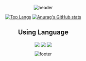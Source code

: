 <!--
**sofia0701/sofia0701** is a ✨ _special_ ✨ repository because its `README.md` (this file) appears on your GitHub profile.

Here are some ideas to get you started:

- 🔭 I’m currently working on ...
- 🌱 I’m currently learning ...
- 👯 I’m looking to collaborate on ...
- 🤔 I’m looking for help with ...
- 💬 Ask me about ...
- 📫 How to reach me: ...
- 😄 Pronouns: ...
- ⚡ Fun fact: ...
-->
<div align=center>
  
![header](https://capsule-render.vercel.app/api?type=waving&color=timeGradient&height=300&section=header&text=Hello,%20world!&fontSize=90&animation=fadeIn&descAlign=83&descAlignY=68&descSize=40)

[![Top Langs](https://github-readme-stats.vercel.app/api/top-langs/?username=sofia0701&layout=compact)](https://github.com/sofia0701/github-readme-stats)
[![Anurag's GitHub stats](https://github-readme-stats.vercel.app/api?username=sofia0701&show_icons=true&theme=vue)](https://github.com/sofia0701/github-readme-stats)


## Using Language
<img align="center" src="https://img.shields.io/badge/c-A8B9CC?style=flat-square&logo=c&logoColor=white"/></a>
<img align="center" src="https://img.shields.io/badge/c++-00599C?style=flat-square&logo=c%2B%2B&logoColor=white"/></a>
<img align="center" src="https://img.shields.io/badge/Python-3776AB?style=flat-square&logo=Python&logoColor=white"/></a>

![footer](https://capsule-render.vercel.app/api?section=footer&type=waving&color=timeGradient&height=300&reversal=true)


</div>
